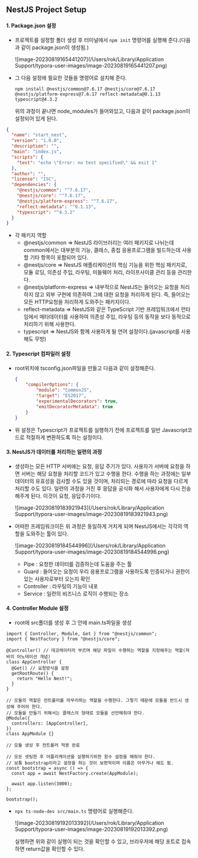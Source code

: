 ## NestJS Project Setup

####  1. Package.json 설정

- 프로젝트를 설정할 폴더 생성 후 터미널에서 `npm init` 명령어를 실행해 준다.(다음과 같이 package.json이 생성됨.)

  ![image-20230819165441207](/Users/rok/Library/Application Support/typora-user-images/image-20230819165441207.png)

- 그 다음 설정에 필요한 것들을 명령어로 설치해 준다.

  `npm install @nestjs/common@7.6.17 @nestjs/core@7.6.17 @nestjs/platform-express@7.6.17 reflect-metadata@0.1.13 typescript@4.3.2`

  위의 과정이 끝나면 node_modules가 들어와있고, 다음과 같이 package.json이 설정되어 있게 된다.

```json
{
  "name": "start_nest",
  "version": "1.0.0",
  "description": "",
  "main": "index.js",
  "scripts": {
    "test": "echo \"Error: no test specified\" && exit 1"
  },
  "author": "",
  "license": "ISC",
  "dependencies": {
    "@nestjs/common": "^7.6.17",
    "@nestjs/core": "^7.6.17",
    "@nestjs/platform-express": "^7.6.17",
    "reflect-metadata": "^0.1.13",
    "typescript": "^4.3.2"
  }
}
```

- 각 패키지 역할
  - @nestjs/common => NestJS 라이브러리는 여러 패키지로 나뉘는데 common에서는 대부분의 기능, 클래스, 중첩 응용프로그램을 빌드하는데 사용할 기타 항목이 포함되어 있다.
  - @nestjs/core => NestJS 애플리케이션의 핵심 기능을 위한 핵심 패키지로, 모듈 로딩, 의존성 주입, 라우팅, 미들웨어 처리, 라이프사이클 관리 등을 관리한다.
  - @nestjs/platform-express => 내부적으로 NestJS는 들어오는 요청을 처리하지 않고 외부 구현에 의존하여 그에 대한 요청을 처리하게 된다. 즉, 들어오는 모든 HTTP요청을 처리하게 도와주는 패키지이다.
  - reflect-metadata => NestJS와 같은 TypeScript 기반 프레임워크에서 런타임에서 메타데이터를 사용하여 의존성 주입, 라우팅 등의 동작을 보다 동적으로 처리하기 위해 사용한다.
  - typescript => NestJS와 함께 사용하게 될 언어 설정이다.(javascript를 사용해도 무방)

#### 2. Typescript 컴파일러 설정

- root위치에 tsconfig.json파일을 만들고 다음과 같이 설정해준다.

  ``` json
  {
      "compilerOptions": {
          "module": "CommonJS",
          "target": "ES2017",
          "experimentalDecorators": true,
          "emitDecoratorMetadata": true
      }
  }
  ```

- 위 설정은 Typescript가 프로젝트를 실행하기 전에 프로젝트를 일반 Javascript코드로 적절하게 변환하도록 하는 설정이다.

#### 3. NestJS가 데이터를 처리하는 일련의 과정

- 생성하는 모든 HTTP 서버에는 요청, 응답 주기가 있다. 사용자가 서버에 요청을 하면 서버는 해당 요청을 처리할 코드가 있고 수행을 한다. 수행을 하는 과정에는 일부 데이터의 유효성을 검사할 수도 있을 것이며, 처리되는 경로에 따라 요청을 다르게 처리할 수도 있다.  일련의 과정을 거친 후 응답을 공식화 해서 사용자에게 다시 전송해주게 된다. 이것이 요청, 응답주기이다.

  ![image-20230819183921943](/Users/rok/Library/Application Support/typora-user-images/image-20230819183921943.png)

- 어떠한 프레임워크이든 위 과정은 동일하게 거치게 되며 NestJS에서는 각각의 역할을 도와주는 툴이 있다.

  ![image-20230819184544996](/Users/rok/Library/Application Support/typora-user-images/image-20230819184544996.png)

  - Pipe : 요청한 데이터를 검증하는데 도움을 주는 툴
  - Guard : 들어오는 요청이 우리 응용프로그램을 사용하도록 인증되거나 권한이 있는 사용자로부터 오는지 확인
  - Controller : 라우팅의 기능이 내포
  - Service : 일련의 비즈니스 로직이 수행되는 장소

#### 4. Controller Module 설정

- root에 src폴더를 생성 후 그 안에 main.ts파일을 생성

```ty
import { Controller, Module, Get } from "@nestjs/common";
import { NestFactory } from "@nestjs/core";

@Controller() // 데코레이터라 부르며 해당 파일이 수행하는 역할을 지정해주는 역할(자바의 어노테이션 개념)
class AppController {
  @Get() // 요청방식을 설정
  getRootRoute() {
    return "Hello Nest!";
  }
}

// 모듈의 역할은 컨트롤러를 마무리하는 역할을 수행한다. 그렇기 때문에 모듈을 반드시 생성해 주어야 한다.
// 모듈을 만들기 위해서는 클래스의 형태로 모듈을 선언해줘야 한다.
@Module({
  controllers: [AppController],
})
class AppModule {}

// 모듈 생성 후 컨트롤러 적용 완료

// 모든 셋팅한 후 어플리케이션을 실행하기위한 함수 설정을 해줘야 한다.
// 보통 bootstrap이라고 설정을 하는 것이 보편적이며 이름은 아무거나 해도 됨.
const bootstrap = async () => {
  const app = await NestFactory.create(AppModule);

  await app.listen(3000);
};

bootstrap();
```

- `npx ts-node-dev src/main.ts` 명령어로 실행해준다.

  ![image-20230819192013392](/Users/rok/Library/Application Support/typora-user-images/image-20230819192013392.png)

  실행하면 위와 같이 실행이 되는 것을 확인할 수 있고, 브라우저에 해당 포트로 접속하면 return값을 확인할 수 있다.
